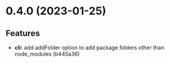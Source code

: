 # 0.4.0 (2023-01-25)
## Features 
- __cli:__ add addFolder option to add package folders other than node_modules (b445a36)
